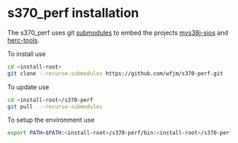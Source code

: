 # s370_perf installation

The s370_perf uses git
[submodules](https://git-scm.com/book/en/v2/Git-Tools-Submodules)
to embed the projects
[mvs38j-sios](https://github.com/wfjm/mvs38j-sios) and
[herc-tools](https://github.com/wfjm/herc-tools).

To install use
```bash
cd <install-root>
git clone --recurse-submodules https://github.com/wfjm/s370-perf.git
```

To update use
```bash
cd <install-root>/s370-perf
git pull  --recurse-submodules

```

To setup the environment use
```bash
export PATH=$PATH:<install-root>/s370-perf/bin:<install-root>/s370-perf/herc-tools/bin
```
